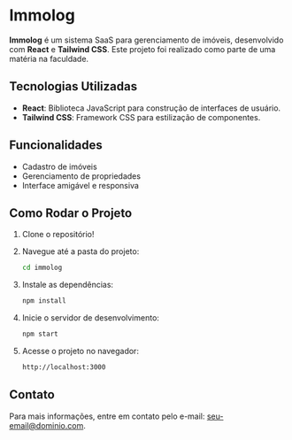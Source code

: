 # Immolog

**Immolog** é um sistema SaaS para gerenciamento de imóveis, desenvolvido com **React** e **Tailwind CSS**. Este projeto foi realizado como parte de uma matéria na faculdade.

## Tecnologias Utilizadas

- **React**: Biblioteca JavaScript para construção de interfaces de usuário.
- **Tailwind CSS**: Framework CSS para estilização de componentes.
  
## Funcionalidades

- Cadastro de imóveis
- Gerenciamento de propriedades
- Interface amigável e responsiva

## Como Rodar o Projeto

1. Clone o repositório!


2. Navegue até a pasta do projeto:
   ```bash
   cd immolog
   ```

3. Instale as dependências:
   ```bash
   npm install
   ```

4. Inicie o servidor de desenvolvimento:
   ```bash
   npm start
   ```

5. Acesse o projeto no navegador:
   ```bash
   http://localhost:3000
   ```

## Contato

Para mais informações, entre em contato pelo e-mail: [seu-email@dominio.com](mailto:renandznfam@gmail.com).

